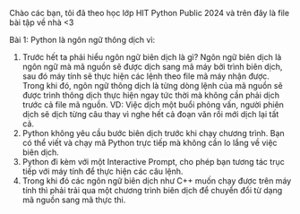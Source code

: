Chào các bạn, tôi đã theo học lớp HIT Python Public 2024 và trên đây là file bài tập về nhà   <3

Bài 1:
Python là ngôn ngữ thông dịch vì:
1. Trước hết ta phải hiểu ngôn ngữ biên dịch là gì? Ngôn ngữ biên dịch là ngôn ngữ mà mã nguồn sẽ được dịch sang mã máy bởi trình biên dịch, sau đó máy tính sẽ thực hiện các lệnh theo file mã máy nhận được. Trong khi đó, ngôn ngữ thông dịch là từng dòng lệnh của mã nguồn sẽ được trình thông dịch thực hiện ngay tức thời mà không cần phải dịch trước cả file mã nguồn.
VD: Việc dịch một buổi phỏng vấn, người phiên dịch sẽ dịch từng câu thay vì nghe hết cả đoạn văn rồi mới dịch lại tất cả.
2. Python không yêu cầu bước biên dịch trước khi chạy chương trình. Bạn có thể viết và chạy mã Python trực tiếp mà không cần lo lắng về việc biên dịch.
3. Python đi kèm với một Interactive Prompt, cho phép bạn tương tác trục tiếp với máy tính để thực hiện các câu lệnh.
4. Trong khi đó các ngôn ngữ biên dịch như C++ muốn chạy được trên máy tính thì phải trải qua một chương trình biên dịch để chuyển đổi từ dạng mã nguồn sang mã thực thi.
